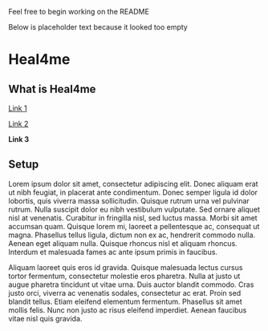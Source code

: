 Feel free to begin working on the README


Below is placeholder text because it looked too empty

# Heal4me

## What is Heal4me


[Link 1](https://rpi.edu/)

[Link 2](https://www.youtube.com/watch?v=dQw4w9WgXcQ)

**Link 3**


## Setup

 Lorem ipsum dolor sit amet, consectetur adipiscing elit. Donec aliquam erat ut nibh feugiat, in placerat ante condimentum. Donec semper ligula id dolor lobortis, quis viverra massa sollicitudin. Quisque rutrum urna vel pulvinar rutrum. Nulla suscipit dolor eu nibh vestibulum vulputate. Sed ornare aliquet nisl at venenatis. Curabitur in fringilla nisl, sed luctus massa. Morbi sit amet accumsan quam. Quisque lorem mi, laoreet a pellentesque ac, consequat ut magna. Phasellus tellus ligula, dictum non ex ac, hendrerit commodo nulla. Aenean eget aliquam nulla. Quisque rhoncus nisl et aliquam rhoncus. Interdum et malesuada fames ac ante ipsum primis in faucibus.

Aliquam laoreet quis eros id gravida. Quisque malesuada lectus cursus tortor fermentum, consectetur molestie eros pharetra. Nulla at justo ut augue pharetra tincidunt ut vitae urna. Duis auctor blandit commodo. Cras justo orci, viverra ac venenatis sodales, consectetur ac erat. Proin sed blandit tellus. Etiam eleifend elementum fermentum. Phasellus sit amet mollis felis. Nunc non justo ac risus eleifend imperdiet. Aenean faucibus vitae nisl quis gravida. 
